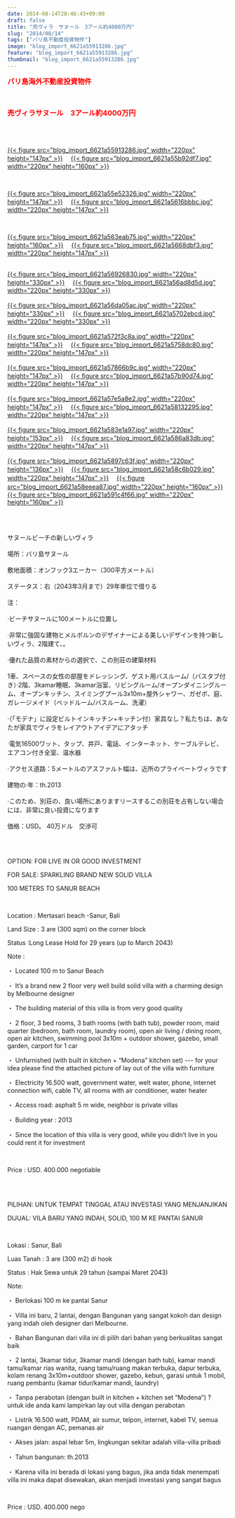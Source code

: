 ```yaml
---
date: 2014-08-14T20:46:43+09:00
draft: false
title: "売ヴィラ　サヌール　3アール約4000万円"
slug: "2014/08/14"
tags: ["バリ島不動産投資物件"]
image: "blog_import_6621a55913286.jpg"
feature: "blog_import_6621a55913286.jpg"
thumbnail: "blog_import_6621a55913286.jpg"
---
```

<p><font color="#ff0000" size="3"><strong>バリ島海外不動産投資物件</strong></font></p><p><font color="#ff0000" size="3"><strong><br/></strong></font></p><p><font size="3"><font color="#ff0000"><strong>売ヴィラサヌール　3アール約4000万円<br/><span><br/></span></strong></font></font></p><br/><p><a href="blog_import_6621a55a59b16.jpg">{{< figure src="blog_import_6621a55913286.jpg" width="220px" height="147px" >}}</a> 　<a href="blog_import_6621a55cc897f.jpg">{{< figure src="blog_import_6621a55b92df7.jpg" width="220px" height="160px" >}}</a> </p><br/><p><a href="blog_import_6621a55f84ad8.jpg">{{< figure src="blog_import_6621a55e52326.jpg" width="220px" height="147px" >}}</a> 　<a href="blog_import_6621a562a1f5e.jpg">{{< figure src="blog_import_6621a5616bbbc.jpg" width="220px" height="147px" >}}</a> </p><br/><p><a href="blog_import_6621a5652e0c3.jpg">{{< figure src="blog_import_6621a563eab75.jpg" width="220px" height="160px" >}}</a> 　<a href="blog_import_6621a567c37d0.jpg">{{< figure src="blog_import_6621a5668dbf3.jpg" width="220px" height="147px" >}}</a> </p><p><br/><a href="blog_import_6621a56a5db22.jpg">{{< figure src="blog_import_6621a56926830.jpg" width="220px" height="330px" >}}</a> 　<a href="blog_import_6621a56c18bc9.jpg">{{< figure src="blog_import_6621a56ad8d5d.jpg" width="220px" height="330px" >}}</a> <br/><br/><a href="blog_import_6621a56ed947e.jpg">{{< figure src="blog_import_6621a56da05ac.jpg" width="220px" height="330px" >}}</a> 　<a href="blog_import_6621a57168cdd.jpg">{{< figure src="blog_import_6621a5702ebcd.jpg" width="220px" height="330px" >}}</a> <br/><br/><a href="blog_import_6621a57438e09.jpg">{{< figure src="blog_import_6621a572f3c8a.jpg" width="220px" height="147px" >}}</a> 　<a href="blog_import_6621a576bf6b0.jpg">{{< figure src="blog_import_6621a5758dc80.jpg" width="220px" height="147px" >}}</a> <br/><br/><a href="blog_import_6621a579a3444.jpg">{{< figure src="blog_import_6621a57866b9c.jpg" width="220px" height="147px" >}}</a> 　<a href="blog_import_6621a57d03c83.jpg">{{< figure src="blog_import_6621a57b90d74.jpg" width="220px" height="147px" >}}</a> <br/><br/><a href="blog_import_6621a57f8b1d9.jpg">{{< figure src="blog_import_6621a57e5a8e2.jpg" width="220px" height="147px" >}}</a> 　<a href="blog_import_6621a58269f4a.jpg">{{< figure src="blog_import_6621a58132295.jpg" width="220px" height="147px" >}}</a> <br/><br/><a href="blog_import_6621a58521504.jpg">{{< figure src="blog_import_6621a583e1a97.jpg" width="220px" height="153px" >}}</a> 　<a href="blog_import_6621a58821700.jpg">{{< figure src="blog_import_6621a586a83db.jpg" width="220px" height="147px" >}}</a> <br/><br/><a href="blog_import_6621a58adfbb4.jpg">{{< figure src="blog_import_6621a5897c63f.jpg" width="220px" height="136px" >}}</a> 　<a href="blog_import_6621a58daa289.jpg">{{< figure src="blog_import_6621a58c6b029.jpg" width="220px" height="147px" >}}</a> 　<a href="blog_import_6621a5902bf2e.jpg">{{< figure src="blog_import_6621a58eeea87.jpg" width="220px" height="160px" >}}</a> 　<a href="blog_import_6621a5930571e.jpg">{{< figure src="blog_import_6621a591c4f66.jpg" width="220px" height="160px" >}}</a> <br/></p><br/><p><br/><span>サヌールビーチ</span><span>の新しい</span><span>ヴィラ</span> <br/><br/><span>場所：バリ島サヌール</span> <br/><br/><span>敷地</span><span>面積：</span><span>オンフック</span><span>3エーカー</span><span>（</span><span>300平方メートル</span><span>）</span> <br/><br/><span>ステータス：</span><span>右</span><span>（</span><span>2043年3月</span><span>まで</span><span>）</span><span>29年</span><span>単位で借りる</span> <br/><br/><span>注：</span> <br/><br/><span>·</span><span>ビーチ</span><span>サヌール</span><span>に</span><span>100メートル</span><span>に位置し</span> <br/><br/><span>·</span><span>非常に強固</span><span>な建物</span><span>とメルボルン</span><span>の</span><span>デザイナーによる</span><span>美しいデザイン</span><span>を持つ新しい</span><span>ヴィラ</span><span>、</span><span>2</span><span>階建て</span><span>、</span><span>。</span> <br/><br/><span>·</span><span>優れた</span><span>品質の素材</span><span>からの選択</span><span>で、この</span><span>別荘の</span><span>建築材料</span> <br/><br/><span>1</span><span>車</span><span>、</span><span>スペースの</span><span>女性の</span><span>部屋を</span><span>ドレッシング</span><span>、</span><span>ゲスト用バスルーム</span><span>/</span><span>（</span><span>バスタブ付き</span><span>）·</span><span>2</span><span>階</span><span>、</span><span>3kamar</span><span>睡眠、</span><span>3kamar</span><span>浴室</span><span>、リビングルーム</span><span>/</span><span>オープン</span><span>ダイニングルーム</span><span>、</span><span>オープンキッチン</span><span>、</span><span>スイミングプール</span><span>3x10m</span><span>+</span><span>屋外シャワー</span><span>、</span><span>ガゼボ</span><span>、</span><span>庭</span><span>、</span><span>ガレージ</span><span>メイド</span><span>（</span><span>ベッドルーム/</span><span>バスルーム</span><span>、</span><span>洗濯</span><span>）</span> <br/><br/><span>·（</span><span>「</span><span>モデナ</span><span>」に設定</span><span>ビルトイン</span><span>キッチン</span><span>+</span><span>キッチン付</span><span>）</span><span>家具</span><span>なし</span><span>？</span><span>私たちは、あなたが</span><span>家具で</span><span>ヴィラ</span><span>をレイアウト</span><span>アイデア</span><span>にアタッチ</span> <br/><br/><span>·</span><span>電気</span><span>16500ワット</span><span>、</span><span>タップ</span><span>、</span><span>井戸</span><span>、</span><span>電話、インターネット</span><span>、</span><span>ケーブルテレビ</span><span>、エアコン</span><span>付き</span><span>全室</span><span>、</span><span>温水器</span> <br/><br/><span>·</span><span>アクセス道路</span><span>：</span><span>5メートル</span><span>の</span><span>アスファルト</span><span>幅は</span><span>、</span><span>近所</span><span>の</span><span>プライベートヴィラ</span><span>です</span> <br/><br/><span>建物</span><span>の</span><span>·</span><span>年：</span><span>th.2013</span> <br/><br/><span>·</span><span>このため、</span><span>別荘の</span><span>、良い場所</span><span>にあり</span><span>ます</span><span>リースする</span><span>この</span><span>別荘を</span><span>占有しない</span><span>場合には</span><span>、</span><span>非常に</span><span>良い投資</span><span>になります</span> <br/><br/><span>価格：</span><span>USD</span><span>。</span> <span class="hps">40万ドル　交渉可</span></p><br/><p><br/>OPTION: FOR LIVE IN OR GOOD INVESTMENT</p><p>FOR SALE: SPARKLING BRAND NEW SOLID VILLA</p><p>100 METERS TO SANUR BEACH</p><br/><p>Location : Mertasari beach -Sanur, Bali</p><p>Land Size : 3 are (300 sqm) on the corner block</p><p>Status :Long Lease Hold for 29 years (up to March 2043)</p><p>Note : </p><p>・ Located 100 m to Sanur Beach</p><p>・ It’s a brand new 2 floor very well build solid villa with a charming design by Melbourne designer</p><p>・ The building material of this villa is from very good quality</p><p>・ 2 floor, 3 bed rooms, 3 bath rooms (with bath tub), powder room, maid quarter (bedroom, bath room, laundry room), open air living / dining room, open air kitchen, swimming pool 3x10m + outdoor shower, gazebo, small garden, carport for 1 car</p><p>・ Unfurnished (with built in kitchen + “Modena” kitchen set) --- for your idea please find the attached picture of lay out of the villa with furniture</p><p>・ Electricity 16.500 watt, government water, welt water, phone, internet connection wifi, cable TV, all rooms with air conditioner, water heater</p><p>・ Access road: asphalt 5 m wide, neighbor is private villas</p><p>・ Building year : 2013</p><p>・ Since the location of this villa is very good, while you didn’t live in you could rent it for investment</p><br/><p>Price : USD. 400.000 negotiable</p><br/><br/><p>PILIHAN: UNTUK TEMPAT TINGGAL ATAU INVESTASI YANG MENJANJIKAN</p><p>DIJUAL: VILA BARU YANG INDAH, SOLID, 100 M KE PANTAI SANUR</p><br/><p>Lokasi : Sanur, Bali</p><p>Luas Tanah : 3 are (300 m2) di hook</p><p>Status : Hak Sewa untuk 29 tahun (sampai Maret 2043)</p><p>Note:</p><p>・ Berlokasi 100 m ke pantai Sanur</p><p>・ Villa ini baru, 2 lantai, dengan Bangunan yang sangat kokoh dan design yang indah oleh designer dari Melbourne.</p><p>・ Bahan Bangunan dari villa ini di pilih dari bahan yang berkualitas sangat baik</p><p>・ 2 lantai, 3kamar tidur, 3kamar mandi (dengan bath tub), kamar mandi tamu/kamar rias wanita, ruang tamu/ruang makan terbuka, dapur terbuka, kolam renang 3x10m+outdoor shower, gazebo, kebun, garasi untuk 1 mobil, ruang pembantu (kamar tidur/kamar mandi, laundry)</p><p>・ Tanpa perabotan (dengan built in kitchen + kitchen set “Modena”) ? untuk ide anda kami lampirkan lay out villa dengan perabotan</p><p>・ Listrik 16.500 watt, PDAM, air sumur, telpon, internet, kabel TV, semua ruangan dengan AC, pemanas air</p><p>・ Akses jalan: aspal lebar 5m, lingkungan sekitar adalah villa-villa pribadi</p><p>・ Tahun bangunan: th.2013</p><p>・ Karena villa ini berada di lokasi yang bagus, jika anda tidak menempati villa ini maka dapat disewakan, akan menjadi investasi yang sangat bagus</p><br/><p>Price : USD. 400.000 nego</p><p><br/></p>

